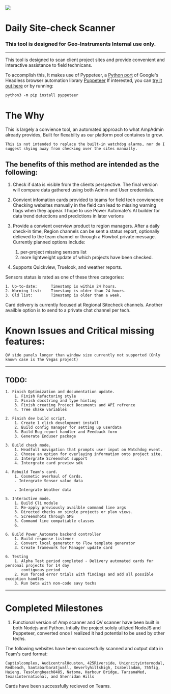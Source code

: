 ![](Documentation/email-signature-graphic176.png)
# Daily Site-check Scanner
### This tool is designed for Geo-Instruments Internal use only.
---

This tool is designed to scan client project sites and provide convenient
and interactive assistance to field technicans.

To accomplish this, It makes use of Pyppeteer, a [Python port](https://miyakogi.github.io/pyppeteer/index.html) of Google's Headless browser automation library [Puppeteer](https://pptr.dev/)
If interested, you can [try it out here](https://try-puppeteer.appspot.com/_) or by running:
```
python3 -m pip install pyppeteer
```
# The Why
This is largely a convience tool, an automated approach to what AmpAdmin already provides,
Built for flexabilty as our platform pool contuines to grow.

```
This is not intended to replace the built-in watchdog alarms, nor do I suggest shying away from checking over the sites manually.
```


##  The benefits of this method are intended as the following:
1. Check if data is visible from the clients perspective.
The final version will compare data gathered using both Admin and User credentials.

2. Convient infomation cards provided to teams for field tech convienence
Checking websites manually in the field can lead to missing warning flags when they appear.
I hope to use Power Automate's AI builder for data trend detections and predictions in later verions

3. Provide a convient overview product to region managers.
After a daily check-in time, Region channels can be sent a status report,
optionally delieved to the team channel or through a Flowbot private message.
Currently planned options include:
    1. per-project missing sensors list
    2. more lightweight update of which projects have been checked.

4. Supports Quickview, Truelook, and weather reports.

Sensors status is rated as one of these three categories:
```
1. Up-to-date: 		Timestamp is within 24 hours.
2. Warning list: 	Timestamp is older than 24 hours.
3. Old list: 		Timestamp is older than a week.
```

Card delivery is currently focused at Regional Sitecheck channels.
Another availble option is to send to a private chat channel per tech.

# Known Issues and Critical missing features:
```
QV side panels longer than window size currently not supported (Only known case is The Vegas project)
```
---
## TODO:
```
1. Finish Optimization and documentation update.
	1. Finish Refactoring style
    2. Finish docstring and type hinting
	3. Finish creating Project Documents and API refrence
	4. Tree shake variables
```
```
2. Finish dev build script.
	1. Create 1 click development install
	2. Build config manager for setting up userdata
    3. Build Bug report handler and Feedback form
	3. Generate Enduser package
```
```
3. Build check mode.
	1. Headfull navigation that prompts user input on Watchdog event.
	2. Choose an option for overlaying information onto project site.
    3. Intergrate Screenshot support
	4. Intergrate card preview sdk
```
```
4. Rebuild Team's card.
    1. Cosmetic overhaul of Cards.
    . Intergrate Sensor value data

    . Intergrate Weather data

```
```
5. Interactive mode.
	1. Build Cli module
    2. Re-apply previously availble command line args
    3. Directed checks on single projects or plan views.
    4. Screenshots through SMS
    5. Command line compatiable classes
    6.
```
```
6. Build Power_Automate backend controller
	1. Build response listener
    2. Convert local generator to Flow template generator
	3. Create framework for Manager update card
```

```
6. Testing
    1. Alpha Test period completed - Delivery automated cards for personal projects for 14 day
       contiguous period
    2. Run forced error trials with findings and add all possible exception handles
    3. Run beta with non-code savy techs
```
---
# Completed Milestones
1. Functional version of Amp scanner and QV scanner have been built in both Nodejs and Python.
    Intially the project sololy utlizied NodeJS and Puppeteer,  converted once I realized it had potential to be used by other techs.

The following websites have been successfully scanned and output data in Team's card format:
```
Captiolcomplex, AudicentralHouston, 425Riverside, Unioncityintermodal, Redbeach, Santabarbaratjwall, Beverlyhillshigh, Isabelladam, 755fig, Haieng, Tesolongbeach8485, Natoma, Harbour Bridge, TarzanaMed, texasinternational, and Sherridan Hills
```
Cards have been successfully recieved on Teams.
